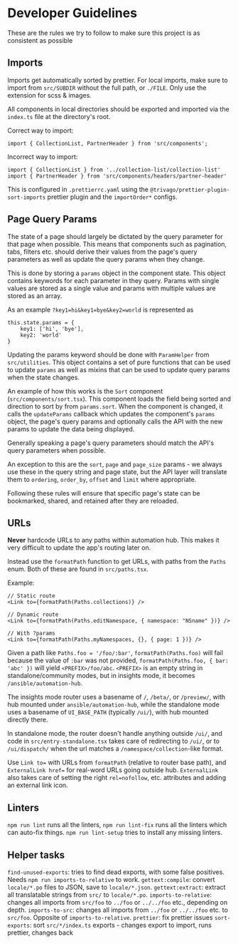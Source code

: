# Developer Guidelines

These are the rules we try to follow to make sure this project is as consistent as possible


## Imports

Imports get automatically sorted by prettier. For local imports, make sure to import from `src/SUBDIR` without the full path, or `./FILE`.
Only use the extension for scss & images.

All components in local directories should be exported and imported via the `index.ts` file at the directory's root.

Correct way to import:

```
import { CollectionList, PartnerHeader } from 'src/components';
```

Incorrect way to import:

```
import { CollectionList } from '../collection-list/collection-list'
import { PartnerHeader } from 'src/components/headers/partner-header'
```

This is configured in `.prettierrc.yaml` using the `@trivago/prettier-plugin-sort-imports`
prettier plugin and the `importOrder*` configs.


## Page Query Params

The state of a page should largely be dictated by the query parameter for that page when possible. This means that components such as pagination, tabs, filters etc. should derive their values from the page's query parameters as well as update the query params when they change.

This is done by storing a `params` object in the component state. This object contains keywords for each parameter in they query. Params with single values are stored as a single value and params with multiple values are stored as an array.

As an example `?key1=hi&key1=bye&key2=world` is represented as

```
this.state.params = {
    key1: ['hi', 'bye'],
    key2: 'world'
}
```

Updating the params keyword should be done with `ParamHelper` from `src/utilities`.
This object contains a set of pure functions that can be used to update `params` as well as mixins that can be used to update query params when the state changes.

An example of how this works is the `Sort` component (`src/components/sort.tsx`).
This component loads the field being sorted and direction to sort by from `params.sort`.
When the component is changed, it calls the `updateParams` callback which updates the component's `params` object, the page's query params and optionally calls the API with the new params to update the data being displayed.

Generally speaking a page's query parameters should match the API's query parameters when possible.

An exception to this are the `sort`, `page` and `page_size` params - we always use these in the query string and page state, but the API layer will translate them to `ordering`, `order_by`, `offset` and `limit` where appropriate.

Following these rules will ensure that specific page's state can be bookmarked, shared, and retained after they are reloaded.


## URLs

**Never** hardcode URLs to any paths within automation hub. This makes it very difficult to update the app's routing later on.

Instead use the `formatPath` function to get URLs, with paths from the `Paths` enum.
Both of these are found in `src/paths.tsx`.

Example:

```
// Static route
<Link to={formatPath(Paths.collections)} />

// Dynamic route
<Link to={formatPath(Paths.editNamespace, { namespace: "NSname" })} />

// With ?params
<Link to={formatPath(Paths.myNamespaces, {}, { page: 1 })} />
```

Given a path like `Paths.foo = '/foo/:bar'`, `formatPath(Paths.foo)` will fail because the value of `:bar` was not provided, `formatPath(Paths.foo, { bar: 'abc' })` will yield `<PREFIX>/foo/abc`. `<PREFIX>` is an empty string in standalone/community modes, but in insights mode, it becomes `/ansible/automation-hub`.

The insights mode router uses a basename of `/`, `/beta/`, or `/preview/`, with hub mounted under `ansible/automation-hub`,
while the standalone mode uses a basename of `UI_BASE_PATH` (typically `/ui/`), with hub mounted directly there.

In standalone mode, the router doesn't handle anything outside `/ui/`, and code in `src/entry-standalone.tsx` takes care of redirecting to `/ui/`,
or to `/ui/dispatch/` when the url matches a `/namespace/collection`-like format.

Use `Link to=` with URLs from `formatPath` (relative to router base path), and `ExternalLink href=` for real-word URLs going outside hub.
`ExternalLink` also takes care of setting the right `rel=nofollow`, etc. attributes and adding an external link icon.


## Linters

`npm run lint` runs all the linters, `npm run lint-fix` runs all the linters which can auto-fix things. `npm run lint-setup` tries to install any missing linters.


## Helper tasks

`find-unused-exports`: tries to find dead exports, with some false positives. Needs `npm run imports-to-relative` to work.
`gettext:compile`: convert `locale/*.po` files to JSON, save to `locale/*.json`.
`gettext:extract`: extract all translatable strings from `src/` to `locale/*.po`.
`imports-to-relative`: changes all imports from `src/foo` to `../foo` or `../../foo` etc., depending on depth.
`imports-to-src`: changes all imports from `../foo` or `../../foo` etc. to `src/foo`. Opposite of `imports-to-relative`.
`prettier`: fix prettier issues
`sort-exports`: sort `src/*/index.ts` exports - changes export to import, runs prettier, changes back
